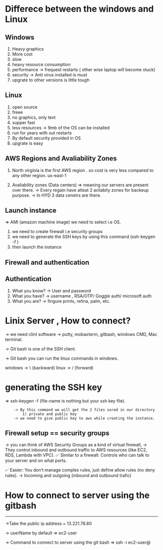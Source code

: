 # Differece between the windows and Linux

Windows
-------------------
1) Heavy graphics
2) More cost
3) slow
4) heavy resource consumption
5) performance -> frequest restarts ( other wise laptop will become stuck)
6) security -> Anti virus installed is must
7) upgrate to other versions is little tough


Linux
--------------------------
1) open source
2) freee
3) no graphics, only text
4) supper fast
5) less resources -> 9mb of the OS can be installed
6) run for years with out restarts
7) By default security provided in OS
8) upgrate is easy



AWS Regions and Avaliability Zones
----------------------------------------------
1) North virginia is the first AWS region . so cost is very less compared to any other region. 
     us-east-1

2) Avaliability zones (Data centers) => meaning our servers are present over there.
    -> Every regain have atleat 2 avliabity zones for backeup purpose.
    -> In HYD 3 data cenetrs are there.



Launch instance
------------------------
 => AMI (amazon machine image) we need to select i.e OS.

 1) we need to create firewall i.e security groups
 2) we need to generate the SSH keys  by using this command (ssh-keygen -f <file-name>)
 3) then launch the instance


Firewall and authentication
----------------------------

## Authentication

1) What you know?   -> User and password
2) What you have?   -> username  , RSA/OTP/ Goggle auth/ microsoft auth
3) What you are?    -> fingure prints, retina, palm, etc.


# Linix Server , How to connect?
  -> we need clint software -> putty, mobaxterm, gitbash, windows CMD, Mac terminal.

  -> Git bash is one of the SSH client.

  -> Git bash you can run the linux commands in windows.

  windows -> \  (backward)
  linux -> / (forward)


# generating the SSH key

  => ssh-keygen -f <file-name>    (file-name is nothing but your ssh key file).

        -> By this command we will get the 2 files sored in our directory 
            1) private and public key
        -> we need to give public key to aws while creating the instance.

Firewall setup == security groups
----------------------
-> you can think of AWS Security Groups as a kind of virtual firewall,
-> They control inbound and outbound traffic to AWS resources (like EC2, RDS, Lambda with VPC).
✅ Similar to a firewall: Controls who can talk to your server and on what ports.

✅ Easier: You don’t manage complex rules, just define allow rules (no deny rules).
-> Incoming and outgoing  (inbound and outbound trafic)



# How to connect to server using the gitbash
------------------------------------------------------------
->Take the public ip address = 13.221.76.80

-> userName by default => ec2-user

-> Command to connect to server using the git bash => ssh -i <private-key file name> ec2-user@<server ip address>
